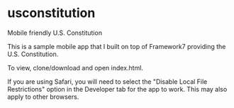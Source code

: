 # usconstitution
Mobile friendly U.S. Constitution

This is a sample mobile app that I built on top of Framework7 providing the U.S. Constitution.

To view, clone/download and open index.html. 

If you are using Safari, you will need to select the "Disable Local File Restrictions" option in the Developer tab for the app to work.  This may also apply to other browsers.

